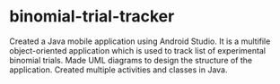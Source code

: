 # binomial-trial-tracker
Created a Java mobile application using Android Studio. It is a multifile object-oriented application which is used to
track list of experimental binomial trials. Made UML diagrams to design the structure of the application. Created multiple activities and classes in Java.
 
